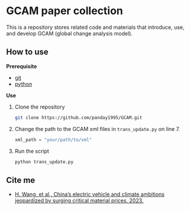 # GCAM paper collection

This is a repository stores related code and materials that introduce, use, and develop GCAM (global change analysis model).

## How to use

__Prerequisite__

- [git](https://git-scm.com/downloads)
- [python](https://www.python.org/downloads/)

__Use__

1. Clone the repository
   ```bash
   git clone https://github.com/panday1995/GCAM.git
   ```
2. Change the path to the GCAM xml files in `trans_update.py` on line 7.
   ```python
   xml_path = "your/path/to/xml" 
   ```

3. Run the script
   ```bash
   python trans_update.py
   ```

## Cite me

- [H. Wang, et al., China’s electric vehicle and climate ambitions jeopardized by surging critical material prices. 2023.](https://www.nature.com/articles/s41467-023-36957-4)